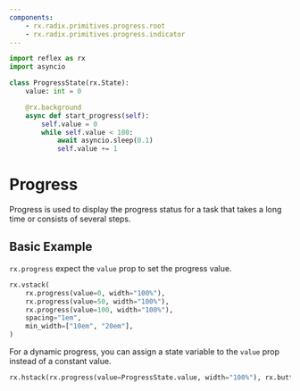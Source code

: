 ```yaml
---
components:
    - rx.radix.primitives.progress.root
    - rx.radix.primitives.progress.indicator
---
```


```python exec
import reflex as rx
import asyncio

class ProgressState(rx.State):
    value: int = 0

    @rx.background
    async def start_progress(self):
        self.value = 0
        while self.value < 100:
            await asyncio.sleep(0.1)
            self.value += 1
```

# Progress

Progress is used to display the progress status for a task that takes a long time or consists of several steps.

## Basic Example

`rx.progress` expect the `value` prop to set the progress value.

```python demo
rx.vstack(
    rx.progress(value=0, width="100%"),
    rx.progress(value=50, width="100%"),
    rx.progress(value=100, width="100%"),
    spacing="1em",
    min_width=["10em", "20em"],
)
```

For a dynamic progress, you can assign a state variable to the `value` prop instead of a constant value.

```python demo
rx.hstack(rx.progress(value=ProgressState.value, width="100%"), rx.button("Start", on_click=ProgressState.start_progress))
```

